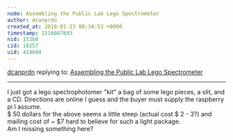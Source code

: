 ```yaml
---
node: Assembling the Public Lab Lego Spectrometer
author: dcanprdn
created_at: 2018-01-23 00:34:53 +0000
timestamp: 1516667693
nid: 15360
cid: 18257
uid: 424604
---
```




[dcanprdn](../profile/dcanprdn) replying to: [Assembling the Public Lab Lego Spectrometer](../notes/warren/12-13-2017/assembling-the-public-lab-lego-spectrometer)

----
I just got a lego spectrophotomer "kit"  a bag of some lego pieces, a slit, and a CD.  Directions are online I guess and the buyer must supply the raspberry pi I assume.  
   $ 50 dollars for the above seems a little steep (actual cost $ 2 - 3?) and mailing cost of ~ $7 hard to believe for such a light package.  
   Am I missing something here?  